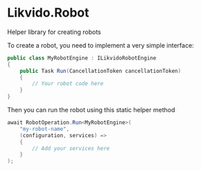 # Likvido.Robot
Helper library for creating robots

To create a robot, you need to implement a very simple interface:

```csharp
public class MyRobotEngine : ILikvidoRobotEngine
{
    public Task Run(CancellationToken cancellationToken)
    {
        // Your robot code here
    }
}
```

Then you can run the robot using this static helper method

```csharp
await RobotOperation.Run<MyRobotEngine>(
    "my-robot-name",
    (configuration, services) =>
    {
        // Add your services here
    }
);
```
